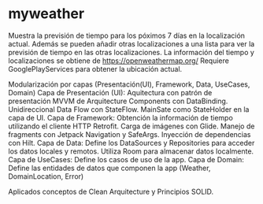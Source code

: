 # myweather
Muestra la previsión de tiempo para los póximos 7 días en la localización actual. Además se pueden añadir otras localizaciones a una lista para ver la previsión de tiempo en las otras localizaciones.
La información del tiempo y localizaciones se obtiene de https://openweathermap.org/
Requiere GooglePlayServices para obtener la ubicación actual.

Modularización por capas (Presentación(UI), Framework, Data, UseCases, Domain)
Capa de Presentación (UI): Aquitectura con patrón de presentación MVVM de Arquitecture Components con DataBinding. Unidireccional Data Flow con StateFlow. MainSate como StateHolder en la capa de UI.
Capa de Framework: Obtención la información de tiempo utilizando el cliente HTTP Retrofit. Carga de imágenes con Glide. Manejo de fragments con Jetpack Navigation y SafeArgs. Inyección de dependencias con Hilt. 
Capa de Data: Define los DataSources y Repositories para acceder los datos locales y remotos. Utiliza Room para almacenar datos localmente. 
Capa de UseCases: Define los casos de uso de la app.
Capa de Domain: Define las entidades de datos que componen la app (Weather, DomainLocation, Error)

Aplicados conceptos de Clean Arquitecture y Principios SOLID.
